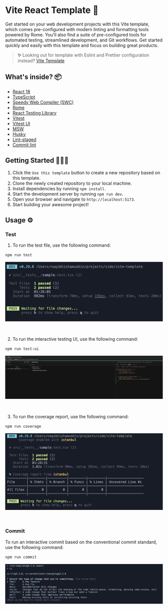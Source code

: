# Vite React Template 🔱
Get started on your web development projects with this Vite template, which comes pre-configured with modern linting and formatting tools powered by Rome. You'll also find a suite of pre-configured tools for automated testing, streamlined development, and Git workflows. Get started quickly and easily with this template and focus on building great products.

> **✨** Looking out for template with Eslint and Prettier configuration instead? [Vite Template](https://github.com/naqibhishamuddin/vite-template)

## What's inside? 📦

- [React 18](https://reactjs.org/)
- [TypeScript](https://www.typescriptlang.org/)
- [Speedy Web Compiler (SWC)](https://swc.rs/)
- [Rome](https://rome.tools/)
- [React Testing Library](https://testing-library.com/docs/react-testing-library/intro/)
- [Vitest](https://vitejs.dev/guide/features.html#testing)
- [Vitest UI](https://github.com/vitejs/vite/tree/main/packages/plugin-test-ui)
- [MSW](https://mswjs.io/)
- [Husky](https://typicode.github.io/husky/#/)
- [Lint-staged](https://github.com/okonet/lint-staged)
- [Commit lint](https://commitlint.js.org/)

## Getting Started 🧑🏻‍💻

1. Click the `Use this template` button to create a new repository based on this template.
2. Clone the newly created repository to your local machine.
3. Install dependencies by running `npm install`.
4. Start the development server by running `npm run dev`.
5. Open your browser and navigate to `http://localhost:5173`.
6. Start building your awesome project!

## Usage ⚙️

### Test

1. To run the test file, use the following command:

```bash
npm run test
```

![Tests](/src/assets/docs/test.png)

<br/>

2. To run the interactive testing UI, use the following command:

```bash
npm run test:ui
```

![Testing UI](/src/assets/docs/testing-ui.png)

<br/>

3. To run the coverage report, use the following command:

```bash
npm run coverage
```

![Coverage](/src/assets/docs/coverage.png)

<br/>

### Commit

To run an interactive commit based on the conventional commit standard, use the following command:

```bash
npm run commit
```

![Conventional Commit](/src/assets/docs/commit.png)
